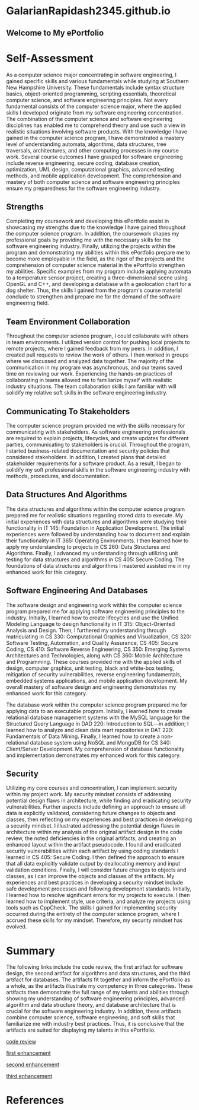 # GalarianRapidash2345.github.io

## Welcome to My ePortfolio


# Self-Assessment
As a computer science major concentrating in software engineering, I gained specific skills and various fundamentals while studying at Southern New Hampshire University. These fundamentals include syntax structure basics, object-oriented programming, scripting essentials, theoretical computer science, and software engineering principles. Not every fundamental consists of the computer science major, where the applied skills I developed originate from my software engineering concentration. The combination of the computer science and software engineering disciplines has enabled me to comprehend theory and use such a view in realistic situations involving software products. With the knowledge I have gained in the computer science program, I have demonstrated a mastery level of understanding automata, algorithms, data structures, tree traversals, architectures, and other computing processes in my course work. Several course outcomes I have grasped for software engineering include reverse engineering, secure coding, database creation, optimization, UML design, computational graphics, advanced testing methods, and mobile application development. The comprehension and mastery of both computer science and software engineering principles ensure my preparedness for the software engineering industry.

## Strengths
Completing my coursework and developing this ePortfolio assist in showcasing my strengths due to the knowledge I have gained throughout the computer science program. In addition, the coursework shapes my professional goals by providing me with the necessary skills for the software engineering industry. Finally, utilizing the projects within the program and demonstrating my abilities within this ePortfolio prepare me to become more employable in the field, as the rigor of the projects and the comprehension of computer science material in the ePortfolio strengthen my abilities. Specific examples from my program include applying automata to a temperature sensor project, creating a three-dimensional scene using OpenGL and C++, and developing a database with a geolocation chart for a dog shelter. Thus, the skills I gained from the program's course material conclude to strengthen and prepare me for the demand of the software engineering field.  

## Team Environment Collaboration
Throughout the computer science program, I could collaborate with others in team environments. I utilized version control for pushing local projects to remote projects, where I gained feedback from my peers. In addition, I created pull requests to review the work of others. I then worked in groups where we discussed and analyzed data together. The majority of the communication in my program was asynchronous, and our teams saved time on reviewing our work. Experiencing the hands-on practices of collaborating in teams allowed me to familiarize myself with realistic industry situations. The team collaboration skills I am familiar with will solidify my relative soft skills in the software engineering industry.

## Communicating To Stakeholders
The computer science program provided me with the skills necessary for communicating with stakeholders. As software engineering professionals are required to explain projects, lifecycles, and create updates for different parties, communicating to stakeholders is crucial. Throughout the program, I started business-related documentation and security policies that considered stakeholders. In addition, I created plans that detailed stakeholder requirements for a software product. As a result, I began to solidify my soft professional skills in the software engineering industry with methods, procedures, and documentation.

## Data Structures And Algorithms
The data structures and algorithms within the computer science program prepared me for realistic situations regarding stored data to execute. My initial experiences with data structures and algorithms were studying their functionality in IT 145: Foundation in Application Development. The initial experiences were followed by understanding how to document and explain their functionality in IT 365: Operating Environments. I then learned how to apply my understanding to projects in CS 260: Data Structures and Algorithms. Finally, I advanced my understanding through utilizing unit testing for data structures and algorithms in CS 405: Secure Coding. The foundations of data structures and algorithms I mastered assisted me in my enhanced work for this category.

## Software Engineering And Databases
The software design and engineering work within the computer science program prepared me for applying software engineering principles to the industry. Initially, I learned how to create lifecycles and use the Unified Modeling Language to design functionality in IT 315: Object-Oriented Analysis and Design. Then, I furthered my understanding through matriculating in CS 330: Computational Graphics and Visualization, CS 320: Software Testing, Automation, and Quality Assurance, CS 405: Secure Coding, CS 410: Software Reverse Engineering, CS 350: Emerging Systems Architectures and Technologies, along with CS 360: Mobile Architecture and Programming. These courses provided me with the applied skills of design, computer graphics, unit testing, black and white-box testing, mitigation of security vulnerabilities, reverse engineering fundamentals, embedded systems applications, and mobile application development. My overall mastery of software design and engineering demonstrates my enhanced work for this category.

The database work within the computer science program prepared me for applying data to an executable program. Initially, I learned how to create relational database management systems with the MySQL language for the Structured Query Language in DAD 220: Introduction to SQL—in addition; I learned how to analyze and clean data mart repositories in DAT 220: Fundamentals of Data Mining. Finally, I learned how to create a non-relational database system using NoSQL and MongoDB for CS 340: Client/Server Development. My comprehension of database functionality and implementation demonstrates my enhanced work for this category.

## Security
Utilizing my core courses and concentration, I can implement security within my project work. My security mindset consists of addressing potential design flaws in architecture, while finding and eradicating security vulnerabilities. Further aspects include defining an approach to ensure all data is explicitly validated, considering future changes to objects and classes, then reflecting on my experiences and best practices in developing a security mindset. I illustrated addressing the potential design flaws in architecture within my analysis of the original artifact design in the code review, the noted deficiencies in the original artifacts, and creating an enhanced layout within the artifact pseudocode. I found and eradicated security vulnerabilities within each artifact by using coding standards I learned in CS 405: Secure Coding. I then defined the approach to ensure that all data explicitly validate output by deallocating memory and input validation conditions. Finally, I will consider future changes to objects and classes, as I can improve the objects and classes of the artifacts. My experiences and best practices in developing a security mindset include safe development processes and following development standards. Initially, I learned how to resolve significant errors for my projects to execute. I then learned how to implement style, use criteria, and analyze my projects using tools such as CppCheck. The skills I gained for implementing security occurred during the entirety of the computer science program, where I accrued these skills for my mindset. Therefore, my security mindset has evolved.

# Summary
The following links include the code review, the first artifact for software design, the second artifact for algorithms and data structures, and the third artifact for databases. The artifacts fit together and inform the ePortfolio as a whole, as the artifacts illustrate my competency in three categories. These artifacts then demonstrate the full range of my talents and abilities through showing my understanding of software engineering principles, advanced algorithm and data structure theory, and database architecture that is crucial for the software engineering industry. In addition, these artifacts combine computer science, software engineering, and soft skills that familiarize me with industry best practices. Thus, it is conclusive that the artifacts are suited for displaying my talents in this ePortfolio.


[code review](https://galarianrapidash2345.github.io/Code-Review/)

[first enhancement](https://galarianrapidash2345.github.io/Enhancement-One/)

[second enhancement](https://galarianrapidash2345.github.io/Enhancement-Two/)

[third enhancement](https://galarianrapidash2345.github.io/Enhancement-Three/)


# References

